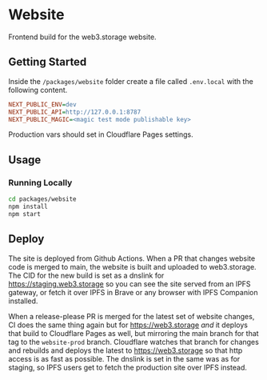 # Website

Frontend build for the web3.storage website.

## Getting Started

Inside the `/packages/website` folder create a file called `.env.local` with the following content.

```ini
NEXT_PUBLIC_ENV=dev
NEXT_PUBLIC_API=http://127.0.0.1:8787
NEXT_PUBLIC_MAGIC=<magic test mode publishable key>
```

Production vars should set in Cloudflare Pages settings.

## Usage

### Running Locally

```bash
cd packages/website
npm install
npm start
```

## Deploy

The site is deployed from Github Actions. When a PR that changes website code is merged to main, the website is built and uploaded to web3.storage. The CID for the new build is set as a dnslink for https://staging.web3.storage so you can see the site served from an IPFS gateway, or fetch it over IPFS in Brave or any browser with IPFS Companion installed.

When a release-please PR is merged for the latest set of website changes, CI does the same thing again but for https://web3.storage *and* it deploys that build to Cloudflare Pages as well, but mirroring the main branch for that tag to the `website-prod` branch. Cloudflare watches that branch for changes and rebuilds and deploys the latest to https://web3.storage so that http access is as fast as possible. The dnslink is set in the same was as for staging, so IPFS users get to fetch the production site over IPFS instead.